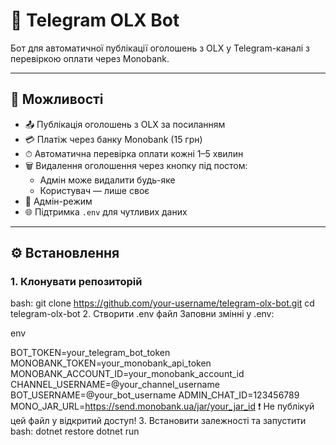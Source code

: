 # 🤖 Telegram OLX Bot

Бот для автоматичної публікації оголошень з OLX у Telegram-каналі з перевіркою оплати через Monobank.

---

## 🧩 Можливості

- 📤 Публікація оголошень з OLX за посиланням
- 💳 Платіж через банку Monobank (15 грн)
- ⏱ Автоматична перевірка оплати кожні 1–5 хвилин
- 🗑 Видалення оголошення через кнопку під постом:
  - Адмін може видалити будь-яке
  - Користувач — лише своє
- 🔐 Адмін-режим
- 🌐 Підтримка `.env` для чутливих даних

---

## ⚙️ Встановлення

### 1. Клонувати репозиторій

bash:
git clone https://github.com/your-username/telegram-olx-bot.git
cd telegram-olx-bot
2. Створити .env файл
Заповни змінні у .env:

env

BOT_TOKEN=your_telegram_bot_token
MONOBANK_TOKEN=your_monobank_api_token
MONOBANK_ACCOUNT_ID=your_monobank_account_id
CHANNEL_USERNAME=@your_channel_username
BOT_USERNAME=@your_bot_username
ADMIN_CHAT_ID=123456789
MONO_JAR_URL=https://send.monobank.ua/jar/your_jar_id
❗ Не публікуй цей файл у відкритий доступ!
3. Встановити залежності та запустити
bash:
dotnet restore
dotnet run
